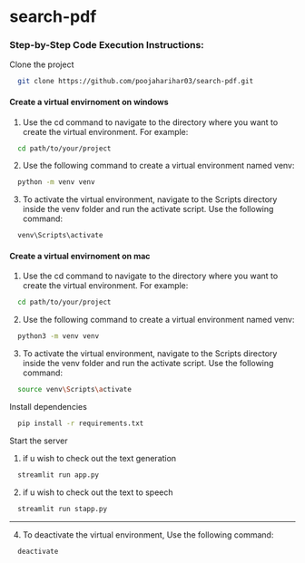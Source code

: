 # search-pdf

### Step-by-Step Code Execution Instructions:
  Clone the project

```bash
  git clone https://github.com/poojaharihar03/search-pdf.git
```
 #### Create a virtual envirnoment on windows
 1. Use the cd command to navigate to the directory where you want to create the virtual environment. For example:
```bash
  cd path/to/your/project
```
 2. Use the following command to create a virtual environment named venv:
```bash
  python -m venv venv
```
 3. To activate the virtual environment, navigate to the Scripts directory inside the venv folder and run the activate script. Use the following command:
```bash
  venv\Scripts\activate
```

#### Create a virtual envirnoment on mac
 1. Use the cd command to navigate to the directory where you want to create the virtual environment. For example:
```bash
  cd path/to/your/project
```
 2. Use the following command to create a virtual environment named venv:
```bash
  python3 -m venv venv
```
 3. To activate the virtual environment, navigate to the Scripts directory inside the venv folder and run the activate script. Use the following command:
```bash
  source venv\Scripts\activate
```
Install dependencies

```bash
  pip install -r requirements.txt
```

Start the server
1) if u wish to check out the text generation
```bash
  streamlit run app.py
```
2) if u wish to check out the text to speech
```bash
  streamlit run stapp.py
```
---
 4. To deactivate the virtual environment,  Use the following command:
```bash
  deactivate
``` 
